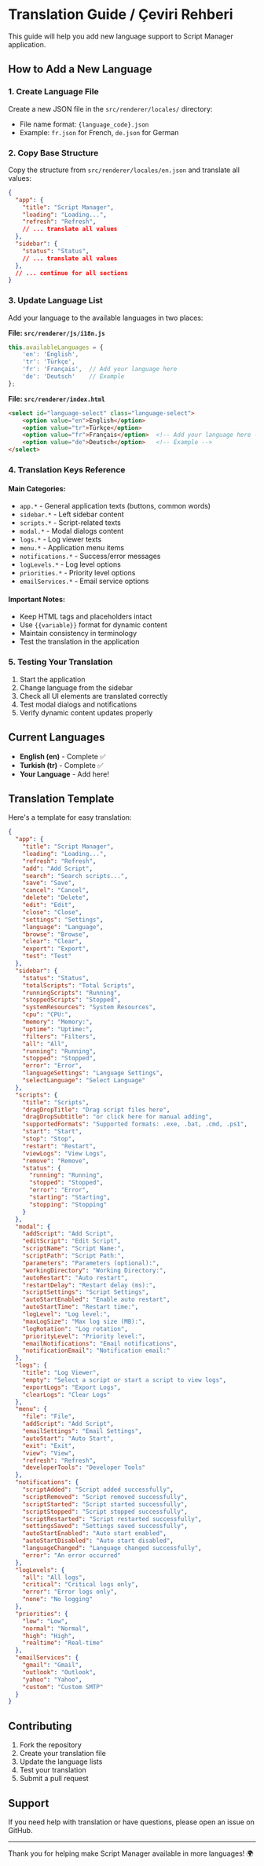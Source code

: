 # Translation Guide / Çeviri Rehberi

This guide will help you add new language support to Script Manager application.

## How to Add a New Language

### 1. Create Language File
Create a new JSON file in the `src/renderer/locales/` directory:
- File name format: `{language_code}.json`
- Example: `fr.json` for French, `de.json` for German

### 2. Copy Base Structure
Copy the structure from `src/renderer/locales/en.json` and translate all values:

```json
{
  "app": {
    "title": "Script Manager",
    "loading": "Loading...",
    "refresh": "Refresh",
    // ... translate all values
  },
  "sidebar": {
    "status": "Status",
    // ... translate all values
  },
  // ... continue for all sections
}
```

### 3. Update Language List
Add your language to the available languages in two places:

**File: `src/renderer/js/i18n.js`**
```javascript
this.availableLanguages = {
    'en': 'English',
    'tr': 'Türkçe',
    'fr': 'Français',  // Add your language here
    'de': 'Deutsch'    // Example
};
```

**File: `src/renderer/index.html`**
```html
<select id="language-select" class="language-select">
    <option value="en">English</option>
    <option value="tr">Türkçe</option>
    <option value="fr">Français</option>  <!-- Add your language here -->
    <option value="de">Deutsch</option>   <!-- Example -->
</select>
```

### 4. Translation Keys Reference

#### Main Categories:
- `app.*` - General application texts (buttons, common words)
- `sidebar.*` - Left sidebar content
- `scripts.*` - Script-related texts
- `modal.*` - Modal dialogs content
- `logs.*` - Log viewer texts
- `menu.*` - Application menu items
- `notifications.*` - Success/error messages
- `logLevels.*` - Log level options
- `priorities.*` - Priority level options
- `emailServices.*` - Email service options

#### Important Notes:
- Keep HTML tags and placeholders intact
- Use `{{variable}}` format for dynamic content
- Maintain consistency in terminology
- Test the translation in the application

### 5. Testing Your Translation
1. Start the application
2. Change language from the sidebar
3. Check all UI elements are translated correctly
4. Test modal dialogs and notifications
5. Verify dynamic content updates properly

## Current Languages

- **English (en)** - Complete ✅
- **Turkish (tr)** - Complete ✅
- **Your Language** - Add here!

## Translation Template

Here's a template for easy translation:

```json
{
  "app": {
    "title": "Script Manager",
    "loading": "Loading...",
    "refresh": "Refresh",
    "add": "Add Script",
    "search": "Search scripts...",
    "save": "Save",
    "cancel": "Cancel",
    "delete": "Delete",
    "edit": "Edit",
    "close": "Close",
    "settings": "Settings",
    "language": "Language",
    "browse": "Browse",
    "clear": "Clear",
    "export": "Export",
    "test": "Test"
  },
  "sidebar": {
    "status": "Status",
    "totalScripts": "Total Scripts",
    "runningScripts": "Running",
    "stoppedScripts": "Stopped",
    "systemResources": "System Resources",
    "cpu": "CPU:",
    "memory": "Memory:",
    "uptime": "Uptime:",
    "filters": "Filters",
    "all": "All",
    "running": "Running",
    "stopped": "Stopped",
    "error": "Error",
    "languageSettings": "Language Settings",
    "selectLanguage": "Select Language"
  },
  "scripts": {
    "title": "Scripts",
    "dragDropTitle": "Drag script files here",
    "dragDropSubtitle": "or click here for manual adding",
    "supportedFormats": "Supported formats: .exe, .bat, .cmd, .ps1",
    "start": "Start",
    "stop": "Stop",
    "restart": "Restart",
    "viewLogs": "View Logs",
    "remove": "Remove",
    "status": {
      "running": "Running",
      "stopped": "Stopped",
      "error": "Error",
      "starting": "Starting",
      "stopping": "Stopping"
    }
  },
  "modal": {
    "addScript": "Add Script",
    "editScript": "Edit Script",
    "scriptName": "Script Name:",
    "scriptPath": "Script Path:",
    "parameters": "Parameters (optional):",
    "workingDirectory": "Working Directory:",
    "autoRestart": "Auto restart",
    "restartDelay": "Restart delay (ms):",
    "scriptSettings": "Script Settings",
    "autoStartEnabled": "Enable auto restart",
    "autoStartTime": "Restart time:",
    "logLevel": "Log level:",
    "maxLogSize": "Max log size (MB):",
    "logRotation": "Log rotation",
    "priorityLevel": "Priority level:",
    "emailNotifications": "Email notifications",
    "notificationEmail": "Notification email:"
  },
  "logs": {
    "title": "Log Viewer",
    "empty": "Select a script or start a script to view logs",
    "exportLogs": "Export Logs",
    "clearLogs": "Clear Logs"
  },
  "menu": {
    "file": "File",
    "addScript": "Add Script",
    "emailSettings": "Email Settings",
    "autoStart": "Auto Start",
    "exit": "Exit",
    "view": "View",
    "refresh": "Refresh",
    "developerTools": "Developer Tools"
  },
  "notifications": {
    "scriptAdded": "Script added successfully",
    "scriptRemoved": "Script removed successfully",
    "scriptStarted": "Script started successfully",
    "scriptStopped": "Script stopped successfully",
    "scriptRestarted": "Script restarted successfully",
    "settingsSaved": "Settings saved successfully",
    "autoStartEnabled": "Auto start enabled",
    "autoStartDisabled": "Auto start disabled",
    "languageChanged": "Language changed successfully",
    "error": "An error occurred"
  },
  "logLevels": {
    "all": "All logs",
    "critical": "Critical logs only",
    "error": "Error logs only",
    "none": "No logging"
  },
  "priorities": {
    "low": "Low",
    "normal": "Normal",
    "high": "High",
    "realtime": "Real-time"
  },
  "emailServices": {
    "gmail": "Gmail",
    "outlook": "Outlook",
    "yahoo": "Yahoo",
    "custom": "Custom SMTP"
  }
}
```

## Contributing

1. Fork the repository
2. Create your translation file
3. Update the language lists
4. Test your translation
5. Submit a pull request

## Support

If you need help with translation or have questions, please open an issue on GitHub.

---

Thank you for helping make Script Manager available in more languages! 🌍 